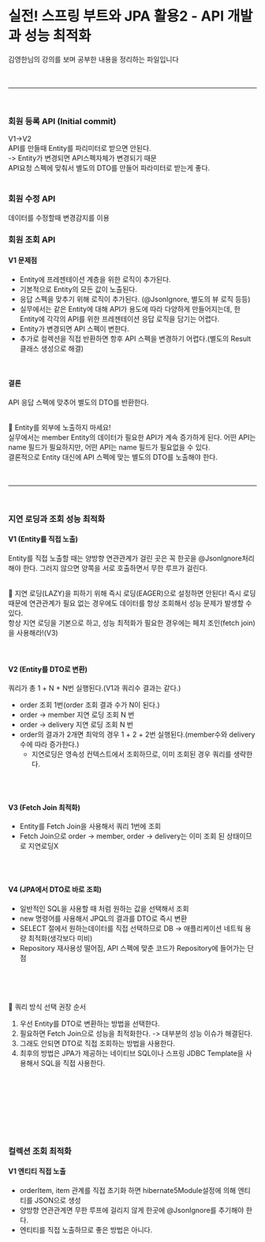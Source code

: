 # 실전! 스프링 부트와 JPA 활용2 - API 개발과 성능 최적화
김영한님의 강의를 보며 공부한 내용을 정리하는 파일입니다
<br>
<br>
<br>
***
<br>

### 회원 등록 API (Initial commit)
V1->V2<br>
API를 만들때 Entity를 파리미터로 받으면 안된다.<br>
-> Entity가 변경되면 API스펙자체가 변경되기 때문<br>
API요청 스펙에 맞춰서 별도의 DTO를 만들어 파라미터로 받는게 좋다.<br>
<br>
### 회원 수정 API
데이터를 수정할때 변경감지를 이용<br>

### 회원 조회 API
#### V1 문제점
- Entity에 프레젠테이션 계층을 위한 로직이 추가된다.
- 기본적으로 Entity의 모든 값이 노출된다.
- 응답 스펙을 맞추기 위해 로직이 추가된다. (@JsonIgnore, 별도의 뷰 로직 등등)
- 실무에서는 같은 Entity에 대해 API가 용도에 따라 다양하게 만들어지는데, 한 Entity에 각각의 API를 위한 프레젠테이션 응답 로직을 담기는 어렵다.
- Entity가 변경되면 API 스펙이 변한다.
- 추가로 컬렉션을 직접 반환하면 항후 API 스펙을 변경하기 어렵다.(별도의 Result 클래스 생성으로 해결)
<br>

#### 결론
API 응답 스펙에 맞추어 별도의 DTO를 반환한다.<br>
<br>

:pushpin: Entity를 외부에 노출하지 마세요!<br>
실무에서는 member Entity의 데이터가 필요한 API가 계속 증가하게 된다. 어떤 API는 name 필드가 필요하지만, 어떤 API는 name 필드가 필요없을 수 있다.<br>
결론적으로 Entity 대신에 API 스펙에 맞는 별도의 DTO를 노출해야 한다.<br>
<br>
<br>
***
<br>

### 지연 로딩과 조회 성능 최적화
#### V1 (Entity를 직접 노출)
Entity를 직접 노출할 때는 양방향 연관관계가 걸린 곳은 꼭 한곳을 @JsonIgnore처리 해야 한다. 그러지 않으면 양쪽을 서로 호출하면서 무한 루프가 걸린다.<br>
<br>

:pushpin: 지연 로딩(LAZY)을 피하기 위해 즉시 로딩(EAGER)으로 설정하면 안된다! 즉시 로딩 때문에 연관관계가 필요 없는 경우에도 데이터를 항상 조회해서 성능 문제가 발생할 수 있다.<br>
항상 지연 로딩을 기본으로 하고, 성능 최적화가 필요한 경우에는 페치 조인(fetch join)을 사용해라!(V3)
<br>
<br>
<br>

#### V2 (Entity를 DTO로 변환)
쿼리가 총 1 + N + N번 실행된다.(V1과 쿼리수 결과는 같다.)
- order 조회 1번(order 조회 결과 수가 N이 된다.)
- order -> member 지연 로딩 조회 N 번
- order -> delivery 지연 로딩 조회 N 번
- order의 결과가 2개면 최악의 경우 1 + 2 + 2번 실행된다.(member수와 delivery수에 따라 증가한다.)
  - 지연로딩은 영속성 컨텍스트에서 조회하므로, 이미 조회된 경우 쿼리를 생략한다.<br>
<br>
<br>

#### V3 (Fetch Join 최적화)
- Entity를 Fetch Join을 사용해서 쿼리 1번에 조회<br>
- Fetch Join으로 order -> member, order -> delivery는 이미 조회 된 상태이므로 지연로딩X<br>

<br>
<br>

#### V4 (JPA에서 DTO로 바로 조회)
- 일반적인 SQL을 사용할 때 처럼 원하는 값을 선택해서 조회
- new 명령어를 사용해서 JPQL의 결과를 DTO로 즉시 변환
- SELECT 절에서 원하는데이터를 직접 선택하므로 DB -> 애플리케이션 네트웍 용량 최적화(생각보다 미비)
- Repository 재사용성 떨어짐, API 스펙에 맞춘 코드가 Repository에 들어가는 단점<br>
<br>
<br>
<br>


:memo: 쿼리 방식 선택 권장 순서
1. 우선 Entity를 DTO로 변환하는 방법을 선택한다.
2. 필요하면 Fetch Join으로 성능을 최적화한다. -> 대부분의 성능 이슈가 해결된다.
3. 그래도 안되면 DTO로 직접 조회하는 방법을 사용한다.
4. 최후의 방법은 JPA가 제공하는 네이티브 SQL이나 스프링 JDBC Template을 사용해서 SQL을 직접 사용한다.
<br>
<br><br><br><br><br><br>


### 컬렉션 조회 최적화
#### V1 엔티티 직접 노출
- orderItem, item 관계를 직접 초기화 하면 hibernate5Module설정에 의해 엔티티를 JSON으로 생성
- 양방향 연관관계면 무한 루프에 걸리지 않게 한곳에 @JsonIgnore를 추기해야 한다.
- 엔티티를 직접 노출하므로 좋은 방법은 아니다.